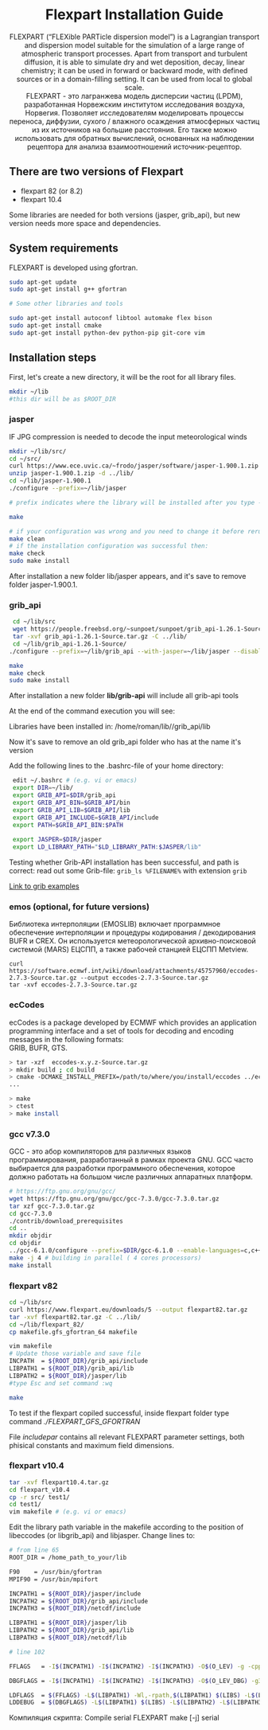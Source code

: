 <h1 align="center"> Flexpart Installation Guide </h1>
<p align="center">
FLEXPART (“FLEXible PARTicle dispersion model”) is a Lagrangian transport and dispersion model suitable for the simulation of a large range of atmospheric
transport processes. Apart from transport and turbulent diffusion, it is able to simulate dry and wet deposition, decay, linear chemistry;  
it can be used in forward or backward mode, with defined sources or in a domain-filling setting. It can be used from local to global scale.
<br/>
FLEXPART - это лагранжева модель дисперсии частиц (LPDM), разработанная Норвежским институтом исследования воздуха, Норвегия. Позволяет исследователям моделировать процессы переноса, диффузии, сухого / влажного осаждения атмосферных частиц из их источников на большие расстояния. Его также можно использовать для обратных вычислений, основанных на наблюдении рецептора для анализа взаимоотношений источник-рецептор.

</p>

## There are two versions of Flexpart

- flexpart 82 (or 8.2)
- flexpart 10.4

Some libraries are needed for both versions (jasper, grib_api), but new version needs more space and dependencies.

## System requirements

FLEXPART is developed using gfortran.

```bash
sudo apt-get update
sudo apt-get install g++ gfortran

# Some other libraries and tools

sudo apt-get install autoconf libtool automake flex bison
sudo apt-get install cmake
sudo apt-get install python-dev python-pip git-core vim
```

## Installation steps

First, let's create a new directory, it will be the root for all library files.

```bash
mkdir ~/lib
#this dir will be as $ROOT_DIR
```

### jasper

IF JPG compression is needed to decode the input meteorological winds

```bash
mkdir ~/lib/src/
cd ~/src/
curl https://www.ece.uvic.ca/~frodo/jasper/software/jasper-1.900.1.zip --output jasper-1.900.1.zip
unzip jasper-1.900.1.zip -d ../lib/
cd ~/lib/jasper-1.900.1
./configure --prefix=~/lib/jasper

# prefix indicates where the library will be installed after you type - make install

make

# if your configuration was wrong and you need to change it before rerun make, run
make clean
# if the installation configuration was successful then:
make check
sudo make install
```

After installation a new folder lib/jasper appears, and it's save to remove folder jasper-1.900.1.

### grib_api

```bash
 cd ~/lib/src
 wget https://people.freebsd.org/~sunpoet/sunpoet/grib_api-1.26.1-Source.tar.gz
 tar -xvf grib_api-1.26.1-Source.tar.gz -C ../lib/
 cd ~/lib/grib_api-1.26.1-Source/
./configure --prefix=~/lib/grib_api --with-jasper=~/lib/jasper --disable-shared

make
make check
sudo make install
```

After installation a new folder **lib/grib-api** will include all grib-api tools

At the end of the command execution you will see:

Libraries have been installed in:
   /home/roman/lib//grib_api/lib

Now it's save to remove an old grib_api folder who has at the name it's version

Add the following lines to the .bashrc-file of your home directory:

```bash
 edit ~/.bashrc # (e.g. vi or emacs)
 export DIR=~/lib/
 export GRIB_API=$DIR/grib_api
 export GRIB_API_BIN=$GRIB_API/bin
 export GRIB_API_LIB=$GRIB_API/lib
 export GRIB_API_INCLUDE=$GRIB_API/include
 export PATH=$GRIB_API_BIN:$PATH
 
 export JASPER=$DIR/jasper
 export LD_LIBRARY_PATH="$LD_LIBRARY_PATH:$JASPER/lib"
```

Testing whether Grib-API installation has been successful, and path is correct: read out some Grib-file:
`grib_ls %FILENAME%` with extension `grib`

[Link to grib examples](http://download.ecmwf.org/test-data/grib_api/grib_api_test_data.tar.gz)

### emos (optional, for future versions)

Библиотека интерполяции (EMOSLIB) включает программное обеспечение интерполяции и процедуры кодирования / декодирования BUFR и CREX. Он используется метеорологической архивно-поисковой системой (MARS) ЕЦСПП, а также рабочей станцией ЕЦСПП Metview.

```bahs
curl https://software.ecmwf.int/wiki/download/attachments/45757960/eccodes-2.7.3-Source.tar.gz --output eccodes-2.7.3-Source.tar.gz
tar -xvf eccodes-2.7.3-Source.tar.gz
```

### ecCodes

ecCodes is a package developed by ECMWF which provides an application programming interface and a set of tools for decoding and encoding messages in the following formats:  
GRIB, BUFR, GTS.

```bash
> tar -xzf  eccodes-x.y.z-Source.tar.gz
> mkdir build ; cd build
> cmake -DCMAKE_INSTALL_PREFIX=/path/to/where/you/install/eccodes ../eccodes-x.y.z-Source
...

> make
> ctest
> make install
```

### gcc v7.3.0

GСС - это абор компиляторов для различных языков программирования, разработанный в рамках проекта GNU. GCC часто выбирается для разработки программного обеспечения, которое должно работать на большом числе различных аппаратных платформ.

```bash
# https://ftp.gnu.org/gnu/gcc/
wget https://ftp.gnu.org/gnu/gcc/gcc-7.3.0/gcc-7.3.0.tar.gz
tar xzf gcc-7.3.0.tar.gz
cd gcc-7.3.0
./contrib/download_prerequisites
cd ..
mkdir objdir
cd objdir
../gcc-6.1.0/configure --prefix=$DIR/gcc-6.1.0 --enable-languages=c,c++,fortran,go 
make -j 4 # building in parallel ( 4 cores processors)
make install
```

### flexpart v82

```bash
cd ~/lib/src
curl https://www.flexpart.eu/downloads/5 --output flexpart82.tar.gz
tar -xvf flexpart82.tar.gz -C ../lib/
cd ~/lib/flexpart_82/
cp makefile.gfs_gfortran_64 makefile

vim makefile
# Update those variable and save file
INCPATH  = ${ROOT_DIR}/grib_api/include
LIBPATH1 = ${ROOT_DIR}/grib_api/lib
LIBPATH2 = ${ROOT_DIR}/jasper/lib
#type Esc and set command :wq

make
```

To test if the flexpart copiled successful, inside flexpart folder type command *./FLEXPART_GFS_GFORTRAN*

File *includepar* contains all relevant FLEXPART parameter settings, both phisical constants and maximum field dimensions.

### flexpart v10.4

```bash
tar -xvf flexpart10.4.tar.gz
cd flexpart_v10.4
cp -r src/ test1/
cd test1/
vim makefile # (e.g. vi or emacs)
```

Edit the library path variable in the makefile according to the position of libeccodes (or libgrib_api) and libjasper. Change lines to:

```bash
# from line 65
ROOT_DIR = /home_path_to_your/lib

F90    = /usr/bin/gfortran
MPIF90 = /usr/bin/mpifort

INCPATH1 = ${ROOT_DIR}/jasper/include
INCPATH2 = ${ROOT_DIR}/grib_api/include
INCPATH3 = ${ROOT_DIR}/netcdf/include

LIBPATH1 = ${ROOT_DIR}/jasper/lib
LIBPATH2 = ${ROOT_DIR}/grib_api/lib
LIBPATH3 = ${ROOT_DIR}/netcdf/lib

# line 102

FFLAGS   = -I$(INCPATH1) -I$(INCPATH2) -I$(INCPATH3) -O$(O_LEV) -g -cpp -m64 -mcmodel=medium -fconvert=little-endian -frecord-marker=4 -fmessage-length=0 -flto=jobserver -O$(O_LEV) $(NCOPT) $(FUSER)

DBGFLAGS = -I$(INCPATH1) -I$(INCPATH2) -I$(INCPATH3) -O$(O_LEV_DBG) -g3 -ggdb3 -cpp -m64 -mcmodel=medium -fconvert=little-endian -frecord-marker=4 -fmessage-length=0 -flto=jobserver -O$(O_LEV_DBG) $(NCOPT) -fbacktrace   -Wall  -fdump-core $(FUSER)

LDFLAGS  = $(FFLAGS) -L$(LIBPATH1) -Wl,-rpath,$(LIBPATH1) $(LIBS) -L$(LIBPATH2) -L$(LIBPATH3)
LDDEBUG  = $(DBGFLAGS) -L$(LIBPATH1) $(LIBS) -L$(LIBPATH2) -L$(LIBPATH3)

```

Компиляция скрипта:
Compile serial FLEXPART
  make [-j] serial
